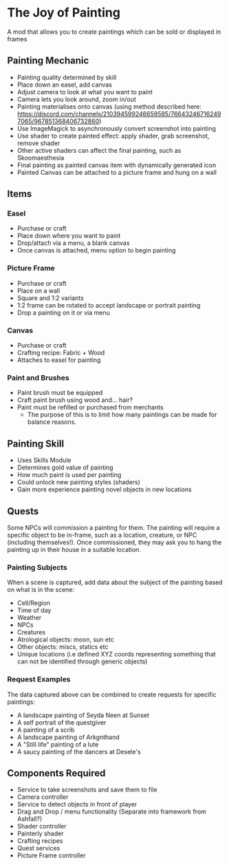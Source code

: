 # The Joy of Painting
A mod that allows you to create paintings which can be sold or displayed in frames

## Painting Mechanic
- Painting quality determined by skill
- Place down an easel, add canvas
- Adjust camera to look at what you want to paint
- Camera lets you look around, zoom in/out
- Painting materialises onto canvas (using method described here: https://discord.com/channels/210394599246659585/766432467162497065/967851368406732860)
- Use ImageMagick to asynchronously convert screenshot into painting
- Use shader to create painted effect: apply shader, grab screenshot, remove shader
- Other active shaders can affect the final painting, such as Skoomaesthesia
- Final painting as painted canvas item with dynamically generated icon
- Painted Canvas can be attached to a picture frame and hung on a wall

## Items

### Easel
- Purchase or craft
- Place down where you want to paint
- Drop/attach via a menu, a blank canvas
- Once canvas is attached, menu option to begin painting

### Picture Frame
- Purchase or craft
- Place on a wall
- Square and 1:2 variants
- 1:2 frame can be rotated to accept landscape or portrait painting
- Drop a painting on it or via menu

### Canvas
- Purchase or craft
- Crafting recipe: Fabric + Wood
- Attaches to easel for painting

### Paint and Brushes
- Paint brush must be equipped
- Craft paint brush using wood and... hair?
- Paint must be refilled or purchased from merchants
  - The purpose of this is to limit how many paintings can be made for balance reasons.

## Painting Skill
- Uses Skills Module
- Determines gold value of painting
- How much paint is used per painting
- Could unlock new painting styles (shaders)
- Gain more experience painting novel objects in new locations

## Quests
Some NPCs will commission a painting for them. The painting will require a specific object to be in-frame, such as a location, creature, or NPC (including themselves!). Once commissioned, they may ask you to hang the painting up in their house in a suitable location. 

### Painting Subjects
When a scene is captured, add data about the subject of the painting based on what is in the scene:
- Cell/Region
- Time of day
- Weather
- NPCs
- Creatures
- Atrological objects: moon, sun etc
- Other objects: miscs, statics etc
- Unique locations (i.e defined XYZ coords representing something that can not be identified through generic objects)

### Request Examples
The data captured above can be combined to create requests for specific paintings:
- A landscape painting of Seyda Neen at Sunset
- A self portrait of the questgiver
- A painting of a scrib
- A landscape painting of Arkgnthand
- A "Still life" painting of a lute
- A saucy painting of the dancers at Desele's 


## Components Required

- Service to take screenshots and save them to file
- Camera controller
- Service to detect objects in front of player
- Drag and Drop / menu functionality (Separate into framework from Ashfall?)
- Shader controller
- Painterly shader
- Crafting recipes
- Quest services
- Picture Frame controller
